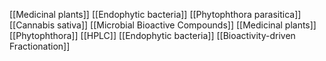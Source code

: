 [[Medicinal plants]]
[[Endophytic bacteria]]
[[Phytophthora parasitica]]
[[Cannabis sativa]]
[[Microbial Bioactive Compounds]]
[[Medicinal plants]]
[[Phytophthora]]
[[HPLC]]
[[Endophytic bacteria]]
[[Bioactivity-driven Fractionation]]
